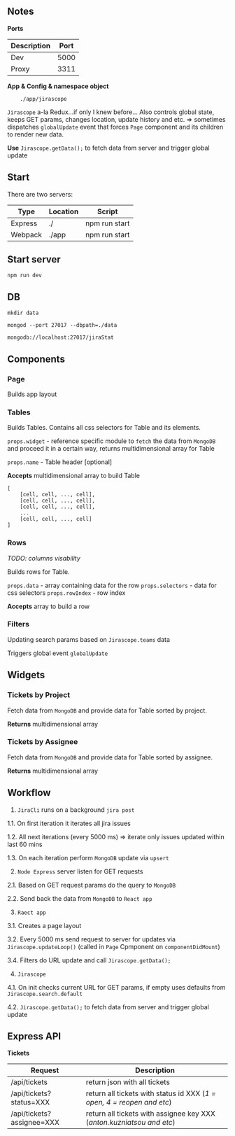 ## Notes

**Ports**

|Description|Port|
|---|---|
|Dev|5000|
|Proxy|3311|

**App & Config & namespace object** 

```
    ./app/jirascope
```

`Jirascope` a-la Redux...if only I knew before...
Also controls global state, keeps GET params, changes location, update history and etc. => sometimes dispatches `globalUpdate` event that forces `Page` component and its children to render new data.

**Use** `Jirascope.getData();` to fetch data from server and trigger global update

## Start

There are two servers:

|  Type | Location  | Script |
|---|---|---|
| Express |./| npm run start |
| Webpack |./app| npm run start | 

## Start server ##

 `npm run dev`

## DB ##
 
 `mkdir data`

 `mongod --port 27017 --dbpath=./data`

 `mongodb://localhost:27017/jiraStat`

## Components

### Page

Builds app layout

### Tables

Builds Tables. Contains all css selectors for Table and its elements.

`props.widget` - reference specific module to `fetch` the data from `MongoDB` and proceed it in a certain way, returns multidimensional array for Table

`props.name` - Table header [optional]

**Accepts** multidimensional array to build Table 

```
[
    [cell, cell, ..., cell],
    [cell, cell, ..., cell],
    [cell, cell, ..., cell],
    ...
    [cell, cell, ..., cell]    
]
```

### Rows

*TODO: columns visability*

Builds rows for Table.

`props.data` - array containing data for the row
`props.selectors` - data for css selectors
`props.rowIndex` - row index

**Accepts** array to build a row

### Filters

Updating search params based on `Jirascope.teams` data

Triggers global event `globalUpdate`

## Widgets

### Tickets by Project

Fetch data from `MongoDB` and provide data for Table sorted by project.

**Returns** multidimensional array

### Tickets by Assignee

Fetch data from `MongoDB` and provide data for Table sorted by assignee.

**Returns** multidimensional array

## Workflow

1. `JiraCli` runs on a background `jira post`

1.1. On first iteration it iterates all jira issues

1.2. All next iterations (every 5000 ms) => iterate only issues updated within last 60 mins

1.3. On each iteration perform `MongoDB` update via `upsert`

2. `Node Express` server listen for GET requests

2.1. Based on GET request params do the query to `MongoDB`

2.2. Send back the data from `MongoDB` to `React app`

3. `Raect app`

3.1. Creates a page layout

3.2. Every 5000 ms send request to server for updates via `Jirascope.updateLoop()` (called in `Page` Cpmponent on `componentDidMount`)

3.4. Filters do URL update and call `Jirascope.getData();`

4. `Jirascope`

4.1. On init checks current URL for GET params, if empty uses defaults from `Jirascope.search.default`

4.2. `Jirascope.getData();` to fetch data from server and trigger global update

## Express API

**Tickets**

|  Request | Description  |
|---|---|
| /api/tickets  | return json with all tickets  |
| /api/tickets?status=XXX  | return all tickets with status id XXX (*1 = open, 4 = reopen and etc*)  |
| /api/tickets?assignee=XXX  | return all tickets with assignee key XXX (*anton.kuzniatsou and etc*)  |